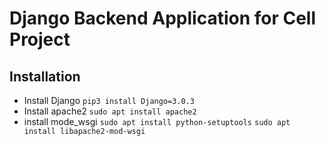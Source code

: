 Django Backend Application for Cell Project
===========================================




## Installation
   * Install Django
        `pip3 install Django=3.0.3`
   * Install apache2
        `sudo apt install apache2`
   * install mode_wsgi
        `sudo apt install python-setuptools`
        `sudo apt install libapache2-mod-wsgi`